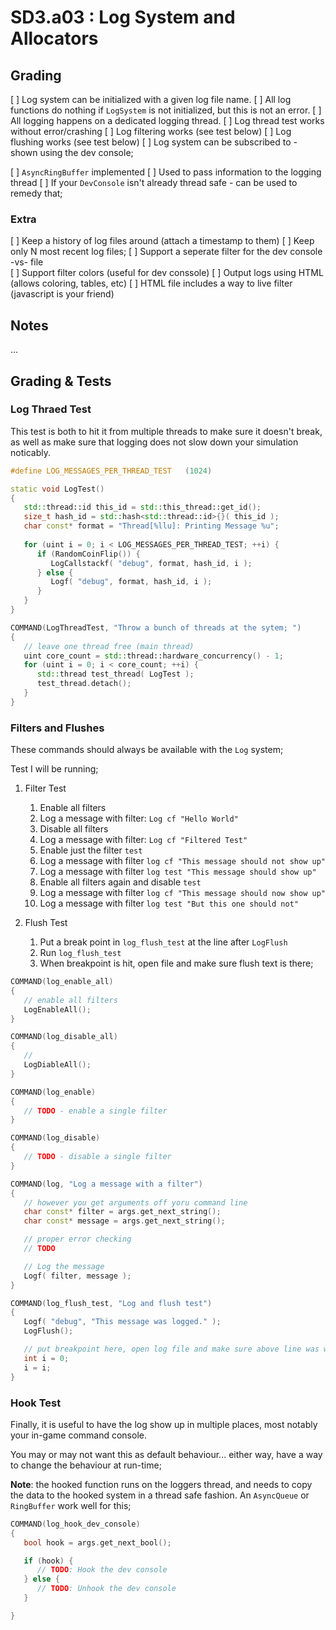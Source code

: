 SD3.a03 : Log System and Allocators
======

## Grading
[ ] Log system can be initialized with a given log file name. 
    [ ] All log functions do nothing if `LogSystem` is not initialized, but this is not an error. 
[ ] All logging happens on a dedicated logging thread.
[ ] Log thread test works without error/crashing
[ ] Log filtering works (see test below)
[ ] Log flushing works (see test below)
[ ] Log system can be subscribed to - shown using the dev console; 

[ ] `AsyncRingBuffer` implemented
    [ ] Used to pass information to the logging thread
    [ ] If your `DevConsole` isn't already thread safe - can be used to remedy that; 

### Extra
[ ] Keep a history of log files around (attach a timestamp to them)
[ ] Keep only N most recent log files; 
[ ] Support a seperate filter for the dev console -vs- file  
[ ] Support filter colors (useful for dev conssole) 
    [ ] Output logs using HTML (allows coloring, tables, etc)
    [ ] HTML file includes a way to live filter (javascript is your friend)


## Notes
...

## Grading & Tests

### Log Thraed Test

This test is both to hit it from multiple threads to make sure it doesn't break, as well as make sure
that logging does not slow down your simulation noticably.  

```cpp
#define LOG_MESSAGES_PER_THREAD_TEST   (1024)

static void LogTest() 
{
   std::thread::id this_id = std::this_thread::get_id(); 
   size_t hash_id = std::hash<std::thread::id>{}( this_id );
   char const* format = "Thread[%llu]: Printing Message %u"; 
     
   for (uint i = 0; i < LOG_MESSAGES_PER_THREAD_TEST; ++i) {
      if (RandomCoinFlip()) {
         LogCallstackf( "debug", format, hash_id, i ); 
      } else {
         Logf( "debug", format, hash_id, i ); 
      }
   }
}

COMMAND(LogThreadTest, "Throw a bunch of threads at the sytem; ")
{
   // leave one thread free (main thread)
   uint core_count = std::thread::hardware_concurrency() - 1; 
   for (uint i = 0; i < core_count; ++i) {
      std::thread test_thread( LogTest ); 
      test_thread.detach(); 
   }
}
```

### Filters and Flushes
These commands should always be available with the `Log` system; 

Test I will be running;

1. Filter Test
   1. Enable all filters
   2. Log a message with filter: `Log cf "Hello World"`
   3. Disable all filters
   4. Log a message with filter: `Log cf "Filtered Test"`
   5. Enable just the filter `test`
   6. Log a message with filter `log cf "This message should not show up"`
   7. Log a message with filter `log test "This message should show up"`
   8. Enable all filters again and disable `test`
   9. Log a message with filter `log cf "This message should now show up"`
   10. Log a message with filter `log test "But this one should not"`

2. Flush Test
   1. Put a break point in `log_flush_test` at the line after `LogFlush`
   2. Run `log_flush_test`
   3. When breakpoint is hit, open file and make sure flush text is there; 

```cpp
COMMAND(log_enable_all) 
{
   // enable all filters
   LogEnableAll(); 
}

COMMAND(log_disable_all) 
{
   // 
   LogDiableAll(); 
}

COMMAND(log_enable) 
{
   // TODO - enable a single filter
}

COMMAND(log_disable) 
{
   // TODO - disable a single filter
}

COMMAND(log, "Log a message with a filter") 
{
   // however you get arguments off yoru command line
   char const* filter = args.get_next_string(); 
   char const* message = args.get_next_string(); 

   // proper error checking
   // TODO

   // Log the message
   Logf( filter, message ); 
}

COMMAND(log_flush_test, "Log and flush test") 
{
   Logf( "debug", "This message was logged." ); 
   LogFlush(); 

   // put breakpoint here, open log file and make sure above line was written; 
   int i = 0; 
   i = i; 
}

```

### Hook Test
Finally, it is useful to have the log show up in multiple places, most notably your in-game command console.

You may or may not want this as default behaviour... either way, have a way to change the behaviour at run-time; 


**Note**: the hooked function runs on the loggers thread, and needs to copy the data 
to the hooked system in a thread safe fashion.  An `AsyncQueue` or `RingBuffer` work well for this; 

```cpp
COMMAND(log_hook_dev_console)
{
   bool hook = args.get_next_bool(); 

   if (hook) {
      // TODO: Hook the dev console
   } else {
      // TODO: Unhook the dev console
   }

}
```